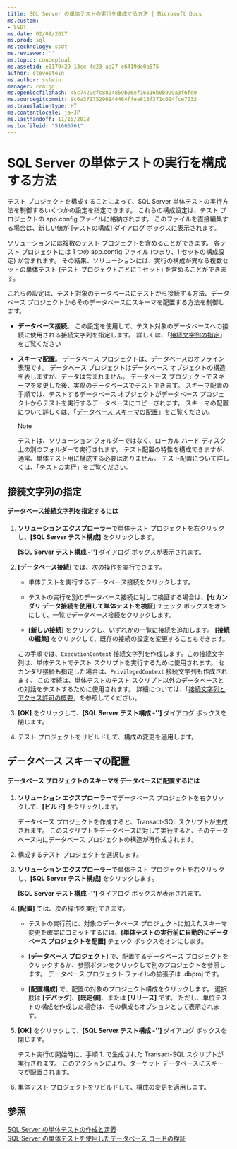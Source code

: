 ```yaml
---
title: SQL Server の単体テストの実行を構成する方法 | Microsoft Docs
ms.custom:
- SSDT
ms.date: 02/09/2017
ms.prod: sql
ms.technology: ssdt
ms.reviewer: ''
ms.topic: conceptual
ms.assetid: e0179429-13ce-4d23-ae27-e6419de0a575
author: stevestein
ms.author: sstein
manager: craigg
ms.openlocfilehash: 45c7429dfc8824859b06ef16616b0b999a3f6fd0
ms.sourcegitcommit: 9c6a37175296144464ffea815f371c024fce7032
ms.translationtype: HT
ms.contentlocale: ja-JP
ms.lasthandoff: 11/15/2018
ms.locfileid: "51666761"
---
```

# <a name="how-to-configure-sql-server-unit-test-execution"></a>SQL Server の単体テストの実行を構成する方法
テスト プロジェクトを構成することによって、SQL Server 単体テストの実行方法を制御するいくつかの設定を指定できます。 これらの構成設定は、テスト プロジェクトの app.config ファイルに格納されます。 このファイルを直接編集する場合は、新しい値が [テストの構成] ダイアログ ボックスに表示されます。  
  
ソリューションには複数のテスト プロジェクトを含めることができます。 各テスト プロジェクトには 1 つの app.config ファイル (つまり、1 セットの構成設定) が含まれます。 その結果、ソリューションには、実行の構成が異なる複数セットの単体テスト (テスト プロジェクトごとに 1 セット) を含めることができます。  
  
これらの設定は、テスト対象のデータベースにテストから接続する方法、データベース プロジェクトからそのデータベースにスキーマを配置する方法を制御します。  
  
-   **データベース接続**。 この設定を使用して、テスト対象のデータベースへの接続に使用される接続文字列を指定します。 詳しくは、「[接続文字列の指定](#SpecifyConnectionStrings)」をご覧ください  
  
-   **スキーマ配置**。 データベース プロジェクトは、データベースのオフライン表現です。 データベース プロジェクトはデータベース オブジェクトの構造を表しますが、データは含まれません。 データベース プロジェクトでスキーマを変更した後、実際のデータベースでテストできます。 スキーマ配置の手順では、テストするデータベース オブジェクトがデータベース プロジェクトからテストを実行するデータベースにコピーされます。 スキーマの配置について詳しくは、「[データベース スキーマの配置](#DeployingDBSchema)」をご覧ください。  
  
    > [!NOTE]  
    > テストは、ソリューション フォルダーではなく、ローカル ハード ディスク上の別のフォルダーで実行されます。 テスト配置の特性を構成できますが、通常、単体テスト用に構成する必要はありません。 テスト配置について詳しくは、「[テストの実行](https://msdn.microsoft.com/library/dd286680(VS.100).aspx)」をご覧ください。  
  
## <a name="SpecifyConnectionStrings"></a>接続文字列の指定  
  
#### <a name="to-specify-database-connection-strings"></a>データベース接続文字列を指定するには  
  
1.  **ソリューション エクスプローラー**で単体テスト プロジェクトを右クリックし、**[SQL Server テスト構成]** をクリックします。  
  
    **[SQL Server テスト構成 -'<projectname>']** ダイアログ ボックスが表示されます。  
  
2.  **[データベース接続]** では、次の操作を実行できます。  
  
    -   単体テストを実行するデータベース接続をクリックします。  
  
    -   テストの実行を別のデータベース接続に対して検証する場合は、**[セカンダリ データ接続を使用して単体テストを検証]** チェック ボックスをオンにして、一覧でデータベース接続をクリックします。  
  
    -   **[新しい接続]** をクリックし、いずれかの一覧に接続を追加します。 **[接続の編集]** をクリックして、既存の接続の設定を変更することもできます。  
  
    この手順では、`ExecutionContext` 接続文字列を作成します。この接続文字列は、単体テストでテスト スクリプトを実行するために使用されます。 セカンダリ接続も指定した場合は、`PrivilegedContext` 接続文字列も作成されます。 この接続は、単体テストのテスト スクリプト以外のデータベースとの対話をテストするために使用されます。 詳細については、「[接続文字列とアクセス許可の概要](../ssdt/overview-of-connection-strings-and-permissions.md)」を参照してください。  
  
3.  **[OK]** をクリックして、**[SQL Server テスト構成 -'<projectname>']** ダイアログ ボックスを閉じます。  
  
4.  テスト プロジェクトをリビルドして、構成の変更を適用します。  
  
## <a name="DeployingDBSchema"></a>データベース スキーマの配置  
  
#### <a name="to-deploy-to-a-database-the-schema-of-a-database-project"></a>データベース プロジェクトのスキーマをデータベースに配置するには  
  
1.  **ソリューション エクスプローラー**でデータベース プロジェクトを右クリックして、**[ビルド]** をクリックします。  
  
    データベース プロジェクトを作成すると、Transact\-SQL スクリプトが生成されます。 このスクリプトをデータベースに対して実行すると、そのデータベース内にデータベース プロジェクトの構造が再作成されます。  
  
2.  構成するテスト プロジェクトを選択します。  
  
3.  **ソリューション エクスプローラー**で単体テスト プロジェクトを右クリックし、**[SQL Server テスト構成]** をクリックします。  
  
    **[SQL Server テスト構成 -'<projectname>']** ダイアログ ボックスが表示されます。  
  
4.  **[配置]** では、次の操作を実行できます。  
  
    -   テストの実行前に、対象のデータベース プロジェクトに加えたスキーマ変更を確実にコミットするには、**[単体テストの実行前に自動的にデータベース プロジェクトを配置]** チェック ボックスをオンにします。  
  
    -   **[データベース プロジェクト]** で、配置するデータベース プロジェクトをクリックするか、参照ボタンをクリックして別のプロジェクトを参照します。 データベース プロジェクト ファイルの拡張子は .dbproj です。  
  
    -   **[配置構成]** で、配置の対象のプロジェクト構成をクリックします。 選択肢は **[デバッグ]**、**[既定値]**、または **[リリース]** です。 ただし、単位テストの構成を作成した場合は、その構成もオプションとして表示されます。  
  
5.  **[OK]** をクリックして、**[SQL Server テスト構成 -'<projectname>']** ダイアログ ボックスを閉じます。  
  
    テスト実行の開始時に、手順 1. で生成された Transact\-SQL スクリプトが実行されます。 このアクションにより、ターゲット データベースにスキーマが配置されます。  
  
6.  単体テスト プロジェクトをリビルドして、構成の変更を適用します。  
  
## <a name="see-also"></a>参照  
[SQL Server の単体テストの作成と定義](../ssdt/creating-and-defining-sql-server-unit-tests.md)  
[SQL Server の単体テストを使用したデータベース コードの検証](../ssdt/verifying-database-code-by-using-sql-server-unit-tests.md)  
  
